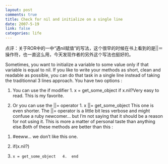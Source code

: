 ```yaml
--- 
layout: post
comments: true
title: Check for nil and initialize on a single line
date: 2007-5-19
link: false
categories: life
---
```

点评：关于ROR中的一中“遇nil赋值”的写法，这个很早的时候在书上看到的是||＝操作符，也一直这么用，今天发现作者的另外这个写法也挺好的。

Sometimes, you want to initialize a variable to some value only if that variable is equal to nil. If you like to write your methods as short, clean and readable as possible, you can do that task in a single line instead of taking the traditionnal 3 lines approach. You have two options :

1) You can use the if modifier   1. x = get_some_object if x.nil?Very easy to read. This is my favorite.

2) Or you can use the ||= operator   1. x ||= get_some_object This one is even shorter. The ||= operator is a little bit less verbose and might confuse a ruby newcomer… but I’m not saying that it should be a reason for not using it. This is more a matter of personal taste than anything else.Both of these methods are better than this :

1.  #eeww… we don’t like this one.

2.  if(x.nil?)

3.     x = get_some_object   4.  end
